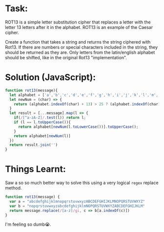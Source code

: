 # Task:
ROT13 is a simple letter substitution cipher that replaces a letter with the letter 13 letters after it in the alphabet. ROT13 is an example of the Caesar cipher.

Create a function that takes a string and returns the string ciphered with Rot13. If there are numbers or special characters included in the string, they should be returned as they are. Only letters from the latin/english alphabet should be shifted, like in the original Rot13 "implementation".
# Solution (JavaScript):
```javascript
function rot13(message){
  let alphabet = ['a','b','c','d','e','f','g','h','i','j','k','l','m','n','o','p','q','r','s','t','u','v','w','x','y','z'] 
  let newNum = (char) => {
    return (alphabet.indexOf(char) + 13) > 25 ? (alphabet.indexOf(char) + 13) % 25 - 1 : (alphabet.indexOf(char) + 13)
  }
  let result = [...message].map(l => {
    if(/[^a-zA-Z]/.test(l)) return l;
    if (l == l.toUpperCase()){
      return alphabet[newNum(l.toLowerCase())].toUpperCase();
    }
    return alphabet[newNum(l)]
  })
  return result.join('')
}
```
# Things Learnt:
Saw a so so much better way to solve this using a very logical `regex` replace method.
```javascript
function rot13(message) {
  var a = "abcdefghijklmnopqrstuvwxyzABCDEFGHIJKLMNOPQRSTUVWXYZ"
  var b = "nopqrstuvwxyzabcdefghijklmNOPQRSTUVWXYZABCDEFGHIJKLM"
  return message.replace(/[a-z]/gi, c => b[a.indexOf(c)])
}
```
I'm feeling so dumb😭.
